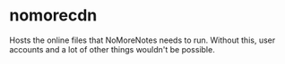 # nomorecdn
Hosts the online files that NoMoreNotes needs to run. Without this, user accounts and a lot of other things wouldn't be possible.
